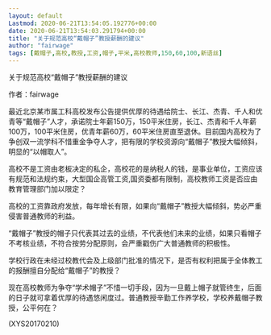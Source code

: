 ```yaml
---
layout: default
Lastmod: 2020-06-21T13:54:05.192776+00:00
date: 2020-06-21T13:54:03.291794+00:00
title: "关于规范高校“戴帽子”教授薪酬的建议"
author: "fairwage"
tags: [戴帽子,高校,教授,工资,帽子,平米,高校教师,150,60,100,新语丝]
---
```


关于规范高校“戴帽子”教授薪酬的建议

作者：fairwage

最近北京某市属工科高校发布公告提供优厚的待遇给院士、长江、杰青、千人和优青等“戴帽子”人才，承诺院士年薪150万，150平米住房，长江、杰青和千人年薪100万，100平米住房，优青年薪60万，60平米住房直至退休。目前国内高校为了争创双一流学科不惜重金争夺人才，把有限的学校资源向“戴帽子”教授大幅倾斜，明显的“以帽取人”。

高校不是工资由老板决定的私企，高校花的是纳税人的钱，是事业单位，工资应该有规范和法规约束，大型国企高管工资,国资委都有限制，高校教师工资是否应由教育管理部门加以限定？

高校的工资靠政府发放，每年增长有限，如果向“戴帽子”教授大幅倾斜，势必严重侵害普通教师的利益。

“戴帽子”教授的帽子只代表其过去的业绩，不代表他们未来的业绩，如果只看帽子不考核业绩，不符合按劳分配原则，会严重戳伤广大普通教师的积极性。

学校行政在未经过校教代会及上级部门批准的情况下，是否有权利把属于全体教工的报酬擅自分配给“戴帽子”的教授？

现在高校教师为争夺“学术帽子”不惜一切手段，因为一旦戴上帽子就管终生，后面的日子就可拿着优厚的待遇悠闲度过。普通教授辛勤工作养学校，学校养戴帽子教授，公平何在？

(XYS20170210)

